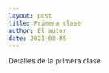 ```yaml
---
layout: post
title: Primera clase
author: El autor
date: 2021-03-05
---
```


Detalles de la primera clase
